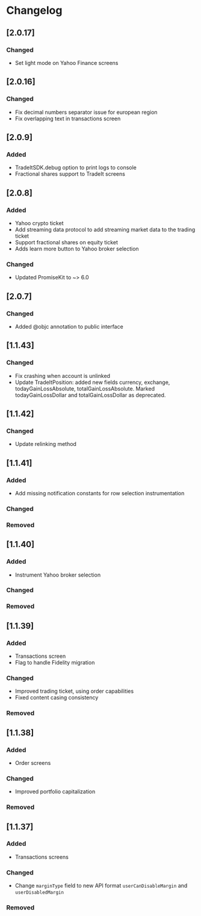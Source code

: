 # Changelog
## [2.0.17]
### Changed
- Set light mode on Yahoo Finance screens

## [2.0.16]
### Changed
- Fix decimal numbers separator issue for european region
- Fix overlapping text in transactions screen

## [2.0.9]
### Added
- TradeItSDK.debug option to print logs to console
- Fractional shares support to TradeIt screens

## [2.0.8]
### Added
- Yahoo crypto ticket
- Add streaming data protocol to add streaming market data to the trading ticket
- Support fractional shares on equity ticket
- Adds learn more button to Yahoo broker selection

### Changed
- Updated PromiseKit to ~> 6.0

## [2.0.7]
### Changed
- Added @objc annotation to public interface

## [1.1.43]
### Changed
- Fix crashing when account is unlinked
- Update TradeItPosition: added new fields currency, exchange, todayGainLossAbsolute, totalGainLossAbsolute. Marked todayGainLossDollar and totalGainLossDollar as deprecated.

## [1.1.42]
### Changed
- Update relinking method

## [1.1.41]
### Added
- Add missing notification constants for row selection instrumentation

### Changed

### Removed

## [1.1.40]
### Added
- Instrument Yahoo broker selection

### Changed

### Removed

## [1.1.39]
### Added
- Transactions screen
- Flag to handle Fidelity migration

### Changed
- Improved trading ticket, using order capabilities
- Fixed content casing consistency

### Removed

## [1.1.38]
### Added
- Order screens

### Changed
- Improved portfolio capitalization

### Removed

## [1.1.37]
### Added
- Transactions screens

### Changed
- Change `marginType` field to new API format `userCanDisableMargin` and `userDisabledMargin` 

### Removed
